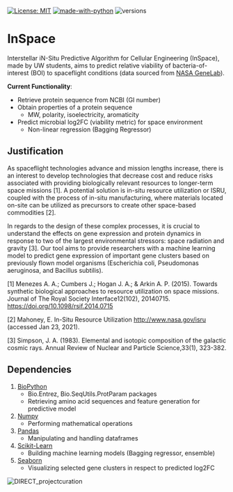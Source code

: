[![License: MIT](https://img.shields.io/badge/license-MIT-green.svg)](https://opensource.org/licenses/MIT)
[![made-with-python](https://img.shields.io/badge/Made%20with-Python-1f425f.svg)](https://www.python.org/)
![versions](https://img.shields.io/pypi/pyversions/pybadges.svg)

# InSpace
Interstellar iN-Situ Predictive Algorithm for Cellular Engineering (InSpace), made by UW students, aims to predict relative viability of bacteria-of-interest (BOI) to spaceflight conditions (data sourced from [NASA GeneLab](https://genelab-data.ndc.nasa.gov/genelab/projects)).

__Current Functionality__:
-  Retrieve protein sequence from NCBI (GI number)
-  Obtain properties of a protein sequence 
	- MW, polarity, isoelectricity, aromaticity 
-  Predict microbial log2FC (viability metric) for space environment
	-  Non-linear regression (Bagging Regressor)

## Justification
As spaceflight technologies advance and mission lengths increase, there is an interest to develop technologies that decrease cost and reduce risks associated with providing biologically relevant resources to longer-term space missions [1]. A potential solution is in-situ resource utilization or ISRU, coupled with the process of in-situ manufacturing, where materials located on-site can be utilized as precursors to create other space-based commodities [2]. 

In regards to the design of these complex processes, it is crucial to understand the effects on gene expression and protein dynamics in response to two of the largest environmental stressors: space radiation and gravity [3]. Our tool aims to provide researchers with a  machine learning model to predict gene expression of important gene clusters based on previously flown model organisms (Escherichia coli, Pseudomonas aeruginosa, and Bacillus subtilis). 


[1] Menezes A. A.; Cumbers J.; Hogan J. A.; & Arkin A. P. (2015). Towards synthetic biological approaches to resource utilization on space missions. ​Journal of The Royal Society Interface​​12​(102), 20140715. https://doi.org/10.1098/rsif.2014.0715

[2] Mahoney, E. In-Situ Resource Utilization http://www.nasa.gov/isru (accessed Jan 23, 2021).

[3] Simpson, J. A. (1983). Elemental and isotopic composition of the galactic cosmic rays. Annual Review of Nuclear and Particle Science​, ​33​(1), 323-382.

## Dependencies
1. [BioPython](https://anaconda.org/bioconda/biopython)
	- Bio.Entrez, Bio.SeqUtils.ProtParam packages
	- Retrieving amino acid sequences and feature generation for predictive model
2. [Numpy](https://anaconda.org/anaconda/numpy)
	- Performing mathematical operations
3. [Pandas](https://anaconda.org/anaconda/pandas)
	- Manipulating and handling dataframes
4. [Scikit-Learn](https://anaconda.org/anaconda/scikit-learn)
	- Building machine learning models (Bagging regressor, ensemble)
5. [Seaborn](https://anaconda.org/anaconda/seaborn)
	- Visualizing selected gene clusters in respect to predicted log2FC





![DIRECT_projectcuration](https://user-images.githubusercontent.com/66701908/111225945-af292100-859d-11eb-86b8-337ea766999d.jpg)


